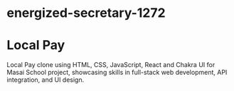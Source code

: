 # energized-secretary-1272
# Local Pay
Local Pay  clone using HTML, CSS, JavaScript, React  and Chakra UI for Masai School project, showcasing skills in full-stack web development, API integration, and UI design.
